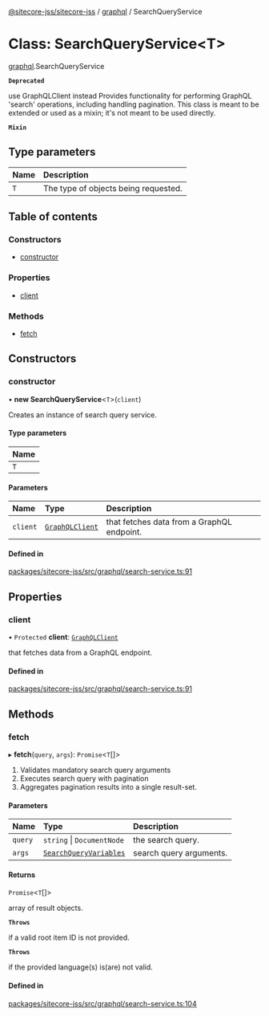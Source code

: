 [@sitecore-jss/sitecore-jss](../README.md) / [graphql](../modules/graphql.md) / SearchQueryService

# Class: SearchQueryService\<T\>

[graphql](../modules/graphql.md).SearchQueryService

**`Deprecated`**

use GraphQLClient instead
Provides functionality for performing GraphQL 'search' operations, including handling pagination.
This class is meant to be extended or used as a mixin; it's not meant to be used directly.

**`Mixin`**

## Type parameters

| Name | Description |
| :------ | :------ |
| `T` | The type of objects being requested. |

## Table of contents

### Constructors

- [constructor](graphql.SearchQueryService.md#constructor)

### Properties

- [client](graphql.SearchQueryService.md#client)

### Methods

- [fetch](graphql.SearchQueryService.md#fetch)

## Constructors

### constructor

• **new SearchQueryService**\<`T`\>(`client`)

Creates an instance of search query service.

#### Type parameters

| Name |
| :------ |
| `T` |

#### Parameters

| Name | Type | Description |
| :------ | :------ | :------ |
| `client` | [`GraphQLClient`](../interfaces/index.GraphQLClient.md) | that fetches data from a GraphQL endpoint. |

#### Defined in

[packages/sitecore-jss/src/graphql/search-service.ts:91](https://github.com/Sitecore/jss/blob/fe42148e2/packages/sitecore-jss/src/graphql/search-service.ts#L91)

## Properties

### client

• `Protected` **client**: [`GraphQLClient`](../interfaces/index.GraphQLClient.md)

that fetches data from a GraphQL endpoint.

#### Defined in

[packages/sitecore-jss/src/graphql/search-service.ts:91](https://github.com/Sitecore/jss/blob/fe42148e2/packages/sitecore-jss/src/graphql/search-service.ts#L91)

## Methods

### fetch

▸ **fetch**(`query`, `args`): `Promise`\<`T`[]\>

1. Validates mandatory search query arguments
2. Executes search query with pagination
3. Aggregates pagination results into a single result-set.

#### Parameters

| Name | Type | Description |
| :------ | :------ | :------ |
| `query` | `string` \| `DocumentNode` | the search query. |
| `args` | [`SearchQueryVariables`](../interfaces/graphql.SearchQueryVariables.md) | search query arguments. |

#### Returns

`Promise`\<`T`[]\>

array of result objects.

**`Throws`**

if a valid root item ID is not provided.

**`Throws`**

if the provided language(s) is(are) not valid.

#### Defined in

[packages/sitecore-jss/src/graphql/search-service.ts:104](https://github.com/Sitecore/jss/blob/fe42148e2/packages/sitecore-jss/src/graphql/search-service.ts#L104)
